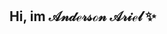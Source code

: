 ## Hi, im 𝒜𝓃𝒹ℯ𝓇𝓈ℴ𝓃 𝒜𝓇𝒾ℯ𝓁 ✨

<!--
**Anderson-Ariel/Anderson-Ariel** is a ✨ _special_ ✨ repository because its `README.md` (this file) appears on your GitHub profile.

Here are some ideas to get you started:

- 🔭 I’m currently working on ...
- 🌱 I’m currently learning ...
- 👯 I’m looking to collaborate on ...
- 🤔 I’m looking for help with ...
- 💬 Ask me about ...
- 📫 How to reach me: ...
- 😄 Pronouns: ...
- ⚡ Fun fact: ...
-->
